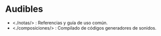 # Audibles

+ <./notas/> : Referencias y guía de uso común.
+ <./composiciones/> : Compilado de códigos generadores de sonidos.
